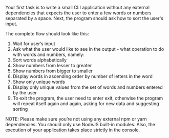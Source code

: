 Your first task is to write a small CLI application without any external dependencies that expects the user to enter a few words or numbers separated by a space. Next, the program should ask how to sort the user's input.

The complete flow should look like this:

1. Wait for user’s input
2. Ask what the user would like to see in the output - what operation to do with words and numbers, namely:
  1. Sort words alphabetically
  2. Show numbers from lesser to greater
  3. Show numbers from bigger to smaller
  4. Display words in ascending order by number of letters in the word
  5. Show only unique words
  6. Display only unique values from the set of words and numbers entered by the user
  7. To exit the program, the user need to enter exit, otherwise the program will repeat itself again and again, asking for new data and suggesting sorting

NOTE: Please make sure you’re not using any external npm or yarn dependencies. You should only use NodeJS built-in modules. Also, the execution of your application takes place strictly in the console.
